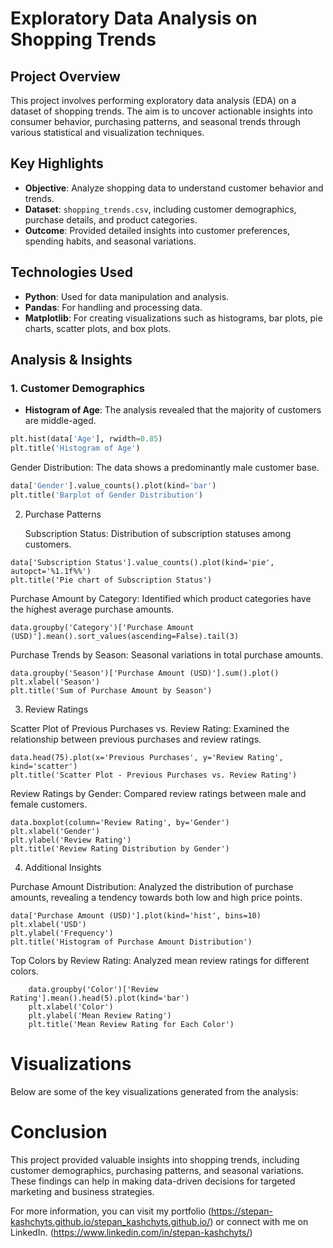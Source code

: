 # Exploratory Data Analysis on Shopping Trends

## Project Overview

This project involves performing exploratory data analysis (EDA) on a dataset of shopping trends. The aim is to uncover actionable insights into consumer behavior, purchasing patterns, and seasonal trends through various statistical and visualization techniques.

## Key Highlights

- **Objective**: Analyze shopping data to understand customer behavior and trends.
- **Dataset**: `shopping_trends.csv`, including customer demographics, purchase details, and product categories.
- **Outcome**: Provided detailed insights into customer preferences, spending habits, and seasonal variations.

## Technologies Used

- **Python**: Used for data manipulation and analysis.
- **Pandas**: For handling and processing data.
- **Matplotlib**: For creating visualizations such as histograms, bar plots, pie charts, scatter plots, and box plots.

## Analysis & Insights

### 1. Customer Demographics

- **Histogram of Age**: The analysis revealed that the majority of customers are middle-aged.
```python
plt.hist(data['Age'], rwidth=0.85)
plt.title('Histogram of Age')
```
Gender Distribution: The data shows a predominantly male customer base.
```python
data['Gender'].value_counts().plot(kind='bar')
plt.title('Barplot of Gender Distribution')
```
2. Purchase Patterns

    Subscription Status: Distribution of subscription statuses among customers.
```
data['Subscription Status'].value_counts().plot(kind='pie', autopct='%1.1f%%')
plt.title('Pie chart of Subscription Status')
```
Purchase Amount by Category: Identified which product categories have the highest average purchase amounts.
```
data.groupby('Category')['Purchase Amount (USD)'].mean().sort_values(ascending=False).tail(3)
```
Purchase Trends by Season: Seasonal variations in total purchase amounts.
```
data.groupby('Season')['Purchase Amount (USD)'].sum().plot()
plt.xlabel('Season')
plt.title('Sum of Purchase Amount by Season')
```
3. Review Ratings

Scatter Plot of Previous Purchases vs. Review Rating: Examined the relationship between previous purchases and review ratings.
```
data.head(75).plot(x='Previous Purchases', y='Review Rating', kind='scatter')
plt.title('Scatter Plot - Previous Purchases vs. Review Rating')
```
Review Ratings by Gender: Compared review ratings between male and female customers.
```
data.boxplot(column='Review Rating', by='Gender')
plt.xlabel('Gender')
plt.ylabel('Review Rating')
plt.title('Review Rating Distribution by Gender')
```
4. Additional Insights

Purchase Amount Distribution: Analyzed the distribution of purchase amounts, revealing a tendency towards both low and high price points.
```
data['Purchase Amount (USD)'].plot(kind='hist', bins=10)
plt.xlabel('USD')
plt.ylabel('Frequency')
plt.title('Histogram of Purchase Amount Distribution')
```
Top Colors by Review Rating: Analyzed mean review ratings for different colors.
```
    data.groupby('Color')['Review Rating'].mean().head(5).plot(kind='bar')
    plt.xlabel('Color')
    plt.ylabel('Mean Review Rating')
    plt.title('Mean Review Rating for Each Color')
```
# Visualizations

Below are some of the key visualizations generated from the analysis:

# Conclusion

This project provided valuable insights into shopping trends, including customer demographics, purchasing patterns, and seasonal variations. These findings can help in making data-driven decisions for targeted marketing and business strategies.

For more information, you can visit my portfolio (https://stepan-kashchyts.github.io/stepan_kashchyts.github.io/) or connect with me on LinkedIn. (https://www.linkedin.com/in/stepan-kashchyts/)
